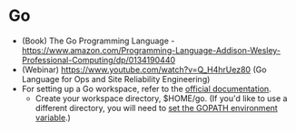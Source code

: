 # Go
- (Book) The Go Programming Language - https://www.amazon.com/Programming-Language-Addison-Wesley-Professional-Computing/dp/0134190440
- (Webinar) https://www.youtube.com/watch?v=Q_H4hrUez80 (Go Language for Ops and Site Reliability Engineering)
- For setting up a Go workspace, refer to the [official documentation](https://golang.org/doc/install).
    - Create your workspace directory, $HOME/go. (If you'd like to use a different directory, you will need to [set the GOPATH environment variable](https://github.com/golang/go/wiki/SettingGOPATH).)